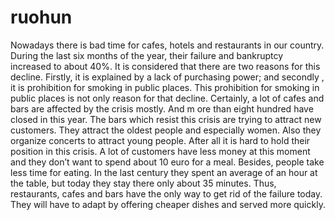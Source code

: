 # ruohun
Nowadays there is bad time for cafes, hotels and restaurants in our country. During the last six months of the year, their failure and bankruptcy
increased to about 40%. It is considered that there are two reasons for this decline. Firstly, it is explained by a lack of purchasing power; and secondly
, it is prohibition for smoking in public places.
This prohibition for smoking in public places is not only reason for that decline. Certainly,
a lot of cafes and bars are affected by the crisis mostly. And m
ore than eight hundred have closed in this year. The bars which resist this crisis are trying to attract new customers. 
They attract the oldest people and especially women. Also they organize concerts to attract young people.
After all it is hard to hold their position in this crisis. A lot of customers have less money at this moment
and they don’t want to spend about 10 euro for a meal. Besides, people take less time for eating. In the last century they spent an average of an hour 
at the table, but today they stay there only about 35 minutes. Thus, restaurants, cafes and bars have the only way to get rid of the failure today. 
They will have to adapt by offering cheaper dishes and served more quickly.
